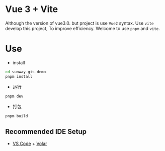 # Vue 3 + Vite

Although the version of vue3.0. but project is use `Vue2` syntax.  Use `vite` develop this project, To improve efficiency. Welcome to use `pnpm` and `vite`.

# Use

- install 

```bash
cd sunway-gis-demo
pnpm install
```

- 运行

```bash
pnpm dev
```

- 打包

```bash
pnpm build
```


## Recommended IDE Setup

- [VS Code](https://code.visualstudio.com/) + [Volar](https://marketplace.visualstudio.com/items?itemName=Vue.volar)
